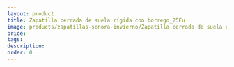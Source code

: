 ```yaml
---
layout: product
title: Zapatilla cerrada de suela rígida con borrego_25Eu
image: products/zapatillas-senora-invierno/Zapatilla cerrada de suela rígida con borrego_25Eu.jpeg
price: 
tags: 
description: 
order: 0
---
```

